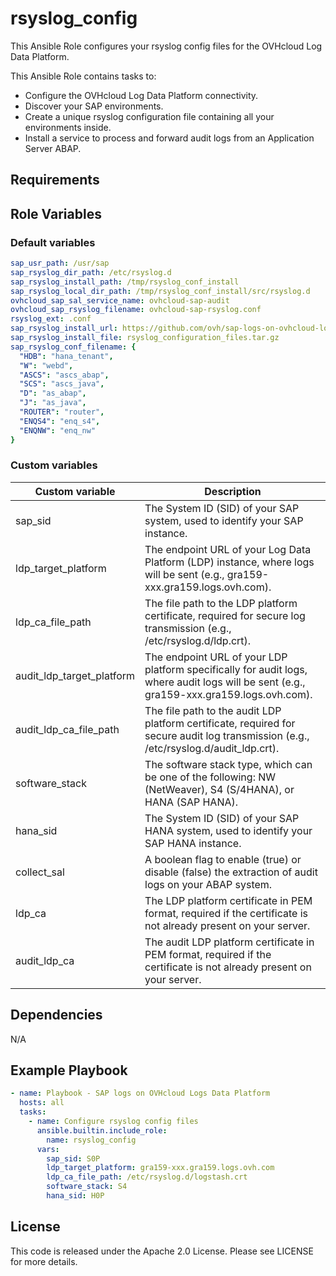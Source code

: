 # rsyslog_config

This Ansible Role configures your rsyslog config files for the OVHcloud Log Data Platform.

This Ansible Role contains tasks to:

- Configure the OVHcloud Log Data Platform connectivity.
- Discover your SAP environments.
- Create a unique rsyslog configuration file containing all your environments inside.
- Install a service to process and forward audit logs from an Application Server ABAP.

## Requirements

## Role Variables

### Default variables

```yaml
sap_usr_path: /usr/sap
sap_rsyslog_dir_path: /etc/rsyslog.d
sap_rsyslog_install_path: /tmp/rsyslog_conf_install
sap_rsyslog_local_dir_path: /tmp/rsyslog_conf_install/src/rsyslog.d
ovhcloud_sap_sal_service_name: ovhcloud-sap-audit
ovhcloud_sap_rsyslog_filename: ovhcloud-sap-rsyslog.conf
rsyslog_ext: .conf
sap_rsyslog_install_url: https://github.com/ovh/sap-logs-on-ovhcloud-logs-data-platform
sap_rsyslog_install_file: rsyslog_configuration_files.tar.gz
sap_rsyslog_conf_filename: {
  "HDB": "hana_tenant",
  "W": "webd",
  "ASCS": "ascs_abap",
  "SCS": "ascs_java",
  "D": "as_abap",
  "J": "as_java",
  "ROUTER": "router",
  "ENQS4": "enq_s4",
  "ENQNW": "enq_nw"
}
```

### Custom variables

| Custom variable | Description |
| --------------- | ----------- |
| sap_sid         | The System ID (SID) of your SAP system, used to identify your SAP instance. |
| ldp_target_platform | The endpoint URL of your Log Data Platform (LDP) instance, where logs will be sent (e.g., gra159-xxx.gra159.logs.ovh.com). |
| ldp_ca_file_path | The file path to the LDP platform certificate, required for secure log transmission (e.g., /etc/rsyslog.d/ldp.crt). |
| audit_ldp_target_platform | The endpoint URL of your LDP platform specifically for audit logs, where audit logs will be sent (e.g., gra159-xxx.gra159.logs.ovh.com). |
| audit_ldp_ca_file_path | The file path to the audit LDP platform certificate, required for secure audit log transmission (e.g., /etc/rsyslog.d/audit_ldp.crt). |
| software_stack | The software stack type, which can be one of the following: NW (NetWeaver), S4 (S/4HANA), or HANA (SAP HANA). |
| hana_sid | The System ID (SID) of your SAP HANA system, used to identify your SAP HANA instance. |
| collect_sal | A boolean flag to enable (true) or disable (false) the extraction of audit logs on your ABAP system. |
| ldp_ca | The LDP platform certificate in PEM format, required if the certificate is not already present on your server. |
| audit_ldp_ca | The audit LDP platform certificate in PEM format, required if the certificate is not already present on your server. |

## Dependencies

N/A

## Example Playbook

```yaml
- name: Playbook - SAP logs on OVHcloud Logs Data Platform
  hosts: all
  tasks:
    - name: Configure rsyslog config files
      ansible.builtin.include_role:
        name: rsyslog_config
      vars:
        sap_sid: S0P
        ldp_target_platform: gra159-xxx.gra159.logs.ovh.com
        ldp_ca_file_path: /etc/rsyslog.d/logstash.crt
        software_stack: S4
        hana_sid: H0P
```

## License

This code is released under the Apache 2.0 License. Please see LICENSE for more details.
